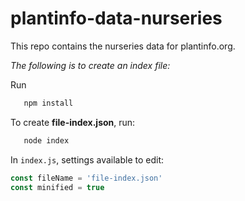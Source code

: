 # plantinfo-data-nurseries
This repo contains the nurseries data for plantinfo.org.

*The following is to create an index file:*

Run

```sh
   npm install
```

To create **file-index.json**, run:

```javascript
   node index
```

In `index.js`, settings available to edit:

```javascript
const fileName = 'file-index.json'
const minified = true
```